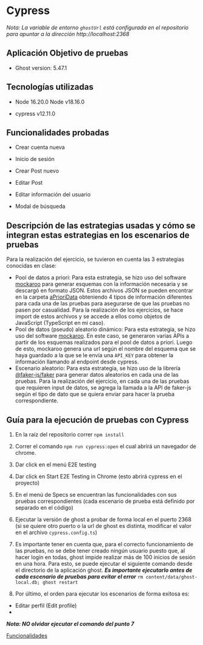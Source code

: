# Cypress
*Nota: La variable de entorno ```ghostUrl``` está configurada en el repositorio para apuntar a la dirección http://localhost:2368*
## Aplicación Objetivo de pruebas

- Ghost version: 5.47.1

## Tecnologías utilizadas

- Node 16.20.0 Node v18.16.0

- cypress v12.11.0

## Funcionalidades probadas

- Crear cuenta nueva

- Inicio de sesión

- Crear Post nuevo

- Editar Post

- Editar información del usuario

- Modal de búsqueda

## Descripción de las estrategias usadas y cómo se integran estas estrategias en los escenarios de pruebas

Para la realización del ejercicio, se tuvieron en cuenta las 3 estrategias conocidas en clase:
* Pool de datos a priori: Para esta estrategia, se hizo uso del software [mockaroo](https://mockaroo.com/) para generar esquemas con la información necesaria y se descargó en formato JSON. Estos archivos JSON se pueden encontrar en la carpeta [aPrioriData](/cypress/aPrioriData) obteniendo 4 tipos de información diferentes para cada una de las pruebas para asegurarse de que las pruebas no pasen por casualidad. Para la realización de los ejercicios, se hace import de estos archivos y se accede a ellos como objetos de JavaScript (TypeScript en mi caso).
* Pool de datos (pseudo) aleatorio dinámico: Para esta estrategia, se hizo uso del software [mockaroo](https://mockaroo.com/). En este caso, se generaron varias APIs a partir de los esquemas realizados para el pool de datos a priori. Luego de esto, mockaroo genera una url según el nombre del esquema que se haya guardado a la que se le envía una `API_KEY` para obtener la información llamando al endpoint desde cypress.
* Escenario aleatorio: Para esta estrategia, se hizo uso de la librería [@faker-js/faker](https://www.npmjs.com/package/@faker-js/faker) para generar datos aleatorios en cada una de las pruebas. Para la realización del ejercicio, en cada una de las pruebas que requieren input de datos, se agrega la llamada a la API de faker-js según el tipo de dato que se quiera enviar para hacer la prueba correspondiente.

## Guía para la ejecución de pruebas con Cypress

1. En la raíz del repositorio correr ```npm install```

1. Correr el comando ```npm run cypress:open``` el cual abrirá un navegador de chrome.

1. Dar click en el menú E2E testing

1. Dar click en Start E2E Testing in Chrome (esto abrirá cypress en el proyecto)

1. En el menú de Specs se encuentran las funcionalidades con sus pruebas correspondientes (cada escenario de prueba está definido por separado en el código)

1. Ejecutar la versión de ghost a probar de forma local en el puerto 2368 (si se quiere otro puerto o la url de ghost es distinta, modificar el valor en el archivo ```cypress.config.ts```)

1. Es importante tener en cuenta que, para el correcto funcionamiento de las pruebas, no se debe tener creado ningún usuario puesto que, al hacer login en todas, ghost impide realizar más de 100 inicios de sesión en una hora. Para esto, se puede ejecutar el siguiente comando desde el directorio de la aplicación ghost. ***Es importante ejecutarlo antes de cada escenario de pruebas para evitar el error*** ```rm content/data/ghost-local.db; ghost restart```

1. Por último, el orden para ejecutar los escenarios de forma exitosa es:
* Editar perfil (Edit profile)
* 
***Nota: NO olvidar ejecutar el comando del punto 7***

[Funcionalidades](https://github.com/caromerom1/entrega-semana-7/tree/main/cypress/aPrioriData)
